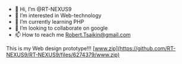 - 👋 Hi, I’m @RT-NEXUS9
- 👀 I’m interested in Web-technology
- 🌱 I’m currently learning PHP
- 💞️ I’m looking to collaborate on google
- 📫 How to reach me Robert.Tsaikin@gmail.com

<!---
RT-NEXUS9/RT-NEXUS9 is a ✨ special ✨ repository because its `README.md` (this file) appears on your GitHub profile.
You can click the Preview link to take a look at your changes.
--->
This is my Web design prototype!!!
[www.zip](https://github.com/RT-NEXUS9/RT-NEXUS9/files/6274379/www.zip)

